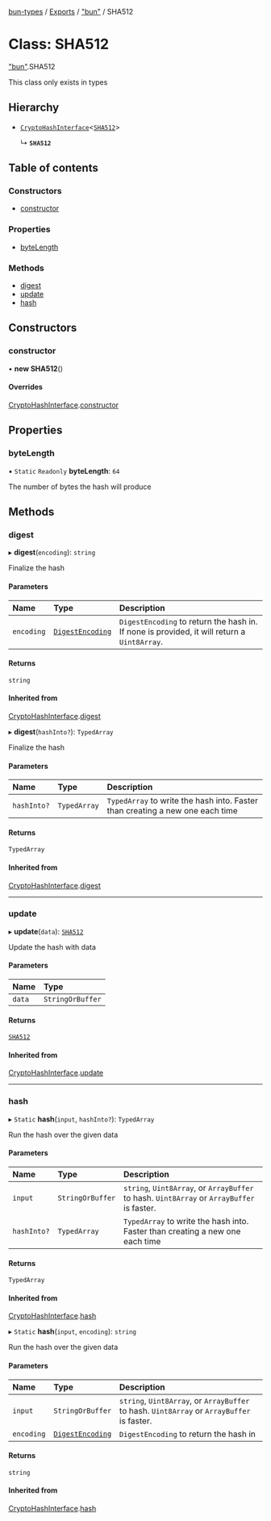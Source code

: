 [bun-types](https://oven-sh.github.io/bun-types/README.md) / [Exports](https://oven-sh.github.io/bun-types/modules.md) / ["bun"](https://oven-sh.github.io/bun-types/modules/bun_.md) / SHA512

# Class: SHA512

["bun"](https://oven-sh.github.io/bun-types/modules/bun_.md).SHA512

This class only exists in types

## Hierarchy

- [`CryptoHashInterface`](https://oven-sh.github.io/bun-types/classes/bun_.CryptoHashInterface.md)<[`SHA512`](https://oven-sh.github.io/bun-types/classes/bun_.SHA512.md)\>

  ↳ **`SHA512`**

## Table of contents

### Constructors

- [constructor](https://oven-sh.github.io/bun-types/classes/bun_.SHA512.md#constructor)

### Properties

- [byteLength](https://oven-sh.github.io/bun-types/classes/bun_.SHA512.md#bytelength)

### Methods

- [digest](https://oven-sh.github.io/bun-types/classes/bun_.SHA512.md#digest)
- [update](https://oven-sh.github.io/bun-types/classes/bun_.SHA512.md#update)
- [hash](https://oven-sh.github.io/bun-types/classes/bun_.SHA512.md#hash)

## Constructors

### constructor

• **new SHA512**()

#### Overrides

[CryptoHashInterface](https://oven-sh.github.io/bun-types/classes/bun_.CryptoHashInterface.md).[constructor](https://oven-sh.github.io/bun-types/classes/bun_.CryptoHashInterface.md#constructor)

## Properties

### byteLength

▪ `Static` `Readonly` **byteLength**: ``64``

The number of bytes the hash will produce

## Methods

### digest

▸ **digest**(`encoding`): `string`

Finalize the hash

#### Parameters

| Name | Type | Description |
| :------ | :------ | :------ |
| `encoding` | [`DigestEncoding`](https://oven-sh.github.io/bun-types/modules/bun_.md#digestencoding) | `DigestEncoding` to return the hash in. If none is provided, it will return a `Uint8Array`. |

#### Returns

`string`

#### Inherited from

[CryptoHashInterface](https://oven-sh.github.io/bun-types/classes/bun_.CryptoHashInterface.md).[digest](https://oven-sh.github.io/bun-types/classes/bun_.CryptoHashInterface.md#digest)

▸ **digest**(`hashInto?`): `TypedArray`

Finalize the hash

#### Parameters

| Name | Type | Description |
| :------ | :------ | :------ |
| `hashInto?` | `TypedArray` | `TypedArray` to write the hash into. Faster than creating a new one each time |

#### Returns

`TypedArray`

#### Inherited from

[CryptoHashInterface](https://oven-sh.github.io/bun-types/classes/bun_.CryptoHashInterface.md).[digest](https://oven-sh.github.io/bun-types/classes/bun_.CryptoHashInterface.md#digest)

___

### update

▸ **update**(`data`): [`SHA512`](https://oven-sh.github.io/bun-types/classes/bun_.SHA512.md)

Update the hash with data

#### Parameters

| Name | Type |
| :------ | :------ |
| `data` | `StringOrBuffer` |

#### Returns

[`SHA512`](https://oven-sh.github.io/bun-types/classes/bun_.SHA512.md)

#### Inherited from

[CryptoHashInterface](https://oven-sh.github.io/bun-types/classes/bun_.CryptoHashInterface.md).[update](https://oven-sh.github.io/bun-types/classes/bun_.CryptoHashInterface.md#update)

___

### hash

▸ `Static` **hash**(`input`, `hashInto?`): `TypedArray`

Run the hash over the given data

#### Parameters

| Name | Type | Description |
| :------ | :------ | :------ |
| `input` | `StringOrBuffer` | `string`, `Uint8Array`, or `ArrayBuffer` to hash. `Uint8Array` or `ArrayBuffer` is faster. |
| `hashInto?` | `TypedArray` | `TypedArray` to write the hash into. Faster than creating a new one each time |

#### Returns

`TypedArray`

#### Inherited from

[CryptoHashInterface](https://oven-sh.github.io/bun-types/classes/bun_.CryptoHashInterface.md).[hash](https://oven-sh.github.io/bun-types/classes/bun_.CryptoHashInterface.md#hash)

▸ `Static` **hash**(`input`, `encoding`): `string`

Run the hash over the given data

#### Parameters

| Name | Type | Description |
| :------ | :------ | :------ |
| `input` | `StringOrBuffer` | `string`, `Uint8Array`, or `ArrayBuffer` to hash. `Uint8Array` or `ArrayBuffer` is faster. |
| `encoding` | [`DigestEncoding`](https://oven-sh.github.io/bun-types/modules/bun_.md#digestencoding) | `DigestEncoding` to return the hash in |

#### Returns

`string`

#### Inherited from

[CryptoHashInterface](https://oven-sh.github.io/bun-types/classes/bun_.CryptoHashInterface.md).[hash](https://oven-sh.github.io/bun-types/classes/bun_.CryptoHashInterface.md#hash)
